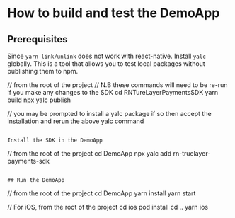 # How to build and test the DemoApp

## Prerequisites

Since `yarn link/unlink` does not work with react-native. Install `yalc` globally. This is a tool that allows you to test local packages without publishing them to npm.

// from the root of the project
// N.B these commands will need to be re-run if you make any changes to the SDK
cd RNTureLayerPaymentsSDK
yarn build
npx yalc publish

// you may be prompted to install a yalc package if so then accept the installation and rerun the above yalc command
```

Install the SDK in the DemoApp
```
// from the root of the project
cd DemoApp
npx yalc add rn-truelayer-payments-sdk
```

## Run the DemoApp

```
// from the root of the project
cd DemoApp
yarn install
yarn start

// For iOS, from the root of the project
cd ios
pod install
cd ..
yarn ios
```


